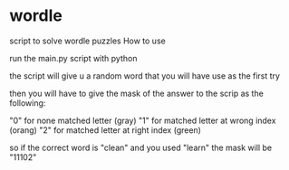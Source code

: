 # wordle
script to solve wordle puzzles
How to use

run the main.py script with python

the script will give u a random word that you will have use as the first try

then you will have to give the mask of the answer to the scrip as the following:

"0" for none matched letter (gray)
"1" for matched letter at wrong index (orang)
"2" for matched letter at right index (green)

so if the correct word is "clean" and you used "learn" the mask will be "11102"

